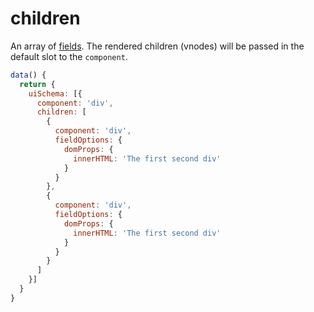 # children

An array of [fields](../field.md). The rendered children (vnodes) will be passed in the default slot to the `component`.

```js
data() {
  return {
    uiSchema: [{
      component: 'div',
      children: [
        {
          component: 'div',
          fieldOptions: {
            domProps: {
              innerHTML: 'The first second div'
            }
          }
        },
        {
          component: 'div',
          fieldOptions: {
            domProps: {
              innerHTML: 'The first second div'
            }
          }
        }
      ]
    }]
  }
}
```
